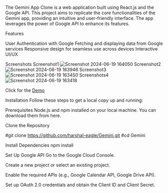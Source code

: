 
The Gemini App Clone is a web application built using React.js and the Google API. This project aims to replicate the core functionalities of the Gemini app, providing an intuitive and user-friendly interface. The app leverages the power of Google API to enhance its features.

Features

User Authentication with Google
Fetching and displaying data from Google services
Responsive design for seamless use across devices
Interactive UI/UX

Screenshots
Screenshot1
![Screenshot 2024-06-19 164050](https://github.com/harshal-eagle/Gemini/assets/138421230/df62d2d8-aeda-4d84-9b64-89b3be0609e7)
Screenshot2
![Screenshot 2024-06-19 163946](https://github.com/harshal-eagle/Gemini/assets/138421230/c2377672-bcf8-4acf-8024-322f626ec7ab)
Screenshot3
![Screenshot 2024-06-19 163450](https://github.com/harshal-eagle/Gemini/assets/138421230/91358b89-aaa8-47cd-9277-805d2c43c4a9)
Screenshots4
![Screenshot 2024-06-19 163418](https://github.com/harshal-eagle/Gemini/assets/138421230/904df42c-f5aa-4153-9213-11cc3d230c4d)



Click for the [Demo](https://gemini-co-harsh.vercel.app/)


Installation
Follow these steps to get a local copy up and running:

Prerequisites
Node.js and npm installed on your local machine. You can download them from here.

Clone the Repository

#git clone https://github.com/harshal-eagle/Gemini.git
#cd Gemini

Install Dependencies
npm install

Set Up Google API
Go to the Google Cloud Console.

Create a new project or select an existing project.

Enable the required APIs (e.g., Google Calendar API, Google Drive API).

Set up OAuth 2.0 credentials and obtain the Client ID and Client Secret.


